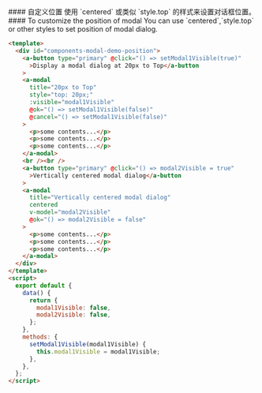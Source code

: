 <cn>
#### 自定义位置
使用 `centered` 或类似 `style.top` 的样式来设置对话框位置。
</cn>

<us>
#### To customize the position of modal
You can use `centered`,`style.top` or other styles to set position of modal dialog.
</us>

```html
<template>
  <div id="components-modal-demo-position">
    <a-button type="primary" @click="() => setModal1Visible(true)"
      >Display a modal dialog at 20px to Top</a-button
    >
    <a-modal
      title="20px to Top"
      style="top: 20px;"
      :visible="modal1Visible"
      @ok="() => setModal1Visible(false)"
      @cancel="() => setModal1Visible(false)"
    >
      <p>some contents...</p>
      <p>some contents...</p>
      <p>some contents...</p>
    </a-modal>
    <br /><br />
    <a-button type="primary" @click="() => modal2Visible = true"
      >Vertically centered modal dialog</a-button
    >
    <a-modal
      title="Vertically centered modal dialog"
      centered
      v-model="modal2Visible"
      @ok="() => modal2Visible = false"
    >
      <p>some contents...</p>
      <p>some contents...</p>
      <p>some contents...</p>
    </a-modal>
  </div>
</template>
<script>
  export default {
    data() {
      return {
        modal1Visible: false,
        modal2Visible: false,
      };
    },
    methods: {
      setModal1Visible(modal1Visible) {
        this.modal1Visible = modal1Visible;
      },
    },
  };
</script>
```
